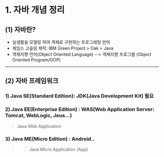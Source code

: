 # 1. 자바 개념 정리

## (1) 자바란?
- 실생활을 모델링 하여 객체로 구현하는 프로그래밍 언어
- 제임스 고슬링 제작: IBM Green Project > Oak > Java
- 객체지향 언어(Object Oriented Language) --> 객체지향 프로그램 (Object Oriented Program/OOP)

***

## (2) 자바 프레임워크
### 1) Java SE(Standard Edition): JDK(Java Development Kit) 필요
### 2) Java EE(Enterprise Edition) : WAS(Web Application Server: Tomcat, WebLogic, Jeus...)
>Java Web Application
### 3) Java ME(Micro Edition) : Android..
>>Java Micro Application (App)